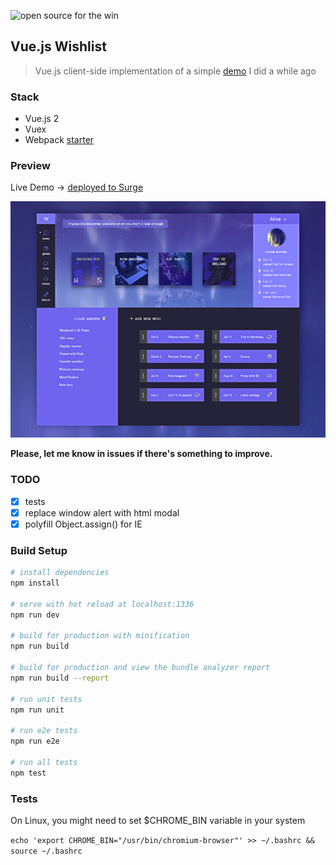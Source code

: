 ![open source for the win](https://kodeguild.com/shared/OpenSource4theWin.svg)

## Vue.js Wishlist

> Vue.js client-side implementation of a simple [demo](https://github.com/lostinlight/angular2-wishlist) I did a while ago

### Stack
- Vue.js 2
- Vuex
- Webpack [starter](https://vuejs-templates.github.io/webpack)

### Preview
Live Demo → [deployed to Surge](https://curved-wilderness.surge.sh)

![preview screen](preview.jpg?raw=true)

__Please, let me know in issues if there's something to improve.__

### TODO
- [x] tests
- [x] replace window alert with html modal
- [x] polyfill Object.assign() for IE

### Build Setup

``` bash
# install dependencies
npm install

# serve with hot reload at localhost:1336
npm run dev

# build for production with minification
npm run build

# build for production and view the bundle analyzer report
npm run build --report

# run unit tests
npm run unit

# run e2e tests
npm run e2e

# run all tests
npm test
```

### Tests

On Linux, you might need to set $CHROME_BIN variable in your system

`echo 'export CHROME_BIN="/usr/bin/chromium-browser"' >> ~/.bashrc && source ~/.bashrc`
